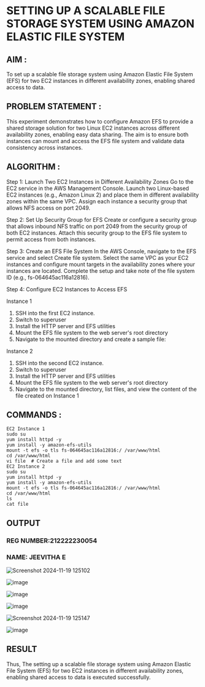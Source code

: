 # SETTING UP A SCALABLE FILE STORAGE SYSTEM USING AMAZON ELASTIC FILE SYSTEM
## AIM :
To set up a scalable file storage system using Amazon Elastic File System (EFS) for two EC2 instances in different availability zones, enabling shared access to data.

## PROBLEM STATEMENT :
This experiment demonstrates how to configure Amazon EFS to provide a shared storage solution for two Linux EC2 instances across different availability zones, enabling easy data sharing. The aim is to ensure both instances can mount and access the EFS file system and validate data consistency across instances.

## ALGORITHM :
Step 1: Launch Two EC2 Instances in Different Availability Zones
Go to the EC2 service in the AWS Management Console.
Launch two Linux-based EC2 instances (e.g., Amazon Linux 2) and place them in different availability zones within the same VPC.
Assign each instance a security group that allows NFS access on port 2049.

Step 2: Set Up Security Group for EFS
Create or configure a security group that allows inbound NFS traffic on port 2049 from the security group of both EC2 instances.
Attach this security group to the EFS file system to permit access from both instances.

Step 3: Create an EFS File System
In the AWS Console, navigate to the EFS service and select Create file system.
Select the same VPC as your EC2 instances and configure mount targets in the availability zones where your instances are located.
Complete the setup and take note of the file system ID (e.g., fs-064645ac116a12816).

Step 4: Configure EC2 Instances to Access EFS

Instance 1
1. SSH into the first EC2 instance.
2. Switch to superuser
3. Install the HTTP server and EFS utilities
4. Mount the EFS file system to the web server's root directory
5. Navigate to the mounted directory and create a sample file:

Instance 2
1. SSH into the second EC2 instance.
2. Switch to superuser
3. Install the HTTP server and EFS utilities
4. Mount the EFS file system to the web server's root directory
5. Navigate to the mounted directory, list files, and view the content of the file created on Instance 1

## COMMANDS :
```
EC2 Instance 1
sudo su
yum install httpd -y
yum install -y amazon-efs-utils
mount -t efs -o tls fs-064645ac116a12816:/ /var/www/html
cd /var/www/html
vi file  # Create a file and add some text
EC2 Instance 2
sudo su
yum install httpd -y
yum install -y amazon-efs-utils
mount -t efs -o tls fs-064645ac116a12816:/ /var/www/html
cd /var/www/html
ls
cat file  
```

## OUTPUT

### REG NUMBER:212222230054
### NAME: JEEVITHA E
![Screenshot 2024-11-19 125102](https://github.com/user-attachments/assets/b3b73808-f24a-452f-af02-62a3a66303aa)

![image](https://github.com/user-attachments/assets/e90e7038-631d-4132-a718-d0ebf58ff95d)

![image](https://github.com/user-attachments/assets/98aa9b94-9bf6-4826-bc06-1a6b0bd50ca1)

![image](https://github.com/user-attachments/assets/023ffc1b-bf35-4bdc-bd36-710adaf3f1b2)

![Screenshot 2024-11-19 125147](https://github.com/user-attachments/assets/dc574540-bb3f-45f9-988b-25fae9a7f7e4)


![image](https://github.com/user-attachments/assets/a633a469-0d27-44ea-a4ff-c3c595aac513)



## RESULT
Thus, The setting up a scalable file storage system using Amazon Elastic File System (EFS) for two EC2 instances in different availability zones, enabling shared access to data is executed successfully.
 

  
